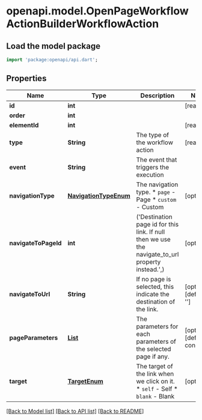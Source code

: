 # openapi.model.OpenPageWorkflowActionBuilderWorkflowAction

## Load the model package
```dart
import 'package:openapi/api.dart';
```

## Properties
Name | Type | Description | Notes
------------ | ------------- | ------------- | -------------
**id** | **int** |  | [readonly] 
**order** | **int** |  | 
**elementId** | **int** |  | [readonly] 
**type** | **String** | The type of the workflow action | [readonly] 
**event** | **String** | The event that triggers the execution | 
**navigationType** | [**NavigationTypeEnum**](NavigationTypeEnum.md) | The navigation type.  * `page` - Page * `custom` - Custom | [optional] 
**navigateToPageId** | **int** | ('Destination page id for this link. If null then we use the navigate_to_url property instead.',) | [optional] 
**navigateToUrl** | **String** | If no page is selected, this indicate the destination of the link. | [optional] [default to '']
**pageParameters** | [**List<PageParameterValue>**](PageParameterValue.md) | The parameters for each parameters of the selected page if any. | [optional] [default to const []]
**target** | [**TargetEnum**](TargetEnum.md) | The target of the link when we click on it.  * `self` - Self * `blank` - Blank | [optional] 

[[Back to Model list]](../README.md#documentation-for-models) [[Back to API list]](../README.md#documentation-for-api-endpoints) [[Back to README]](../README.md)


